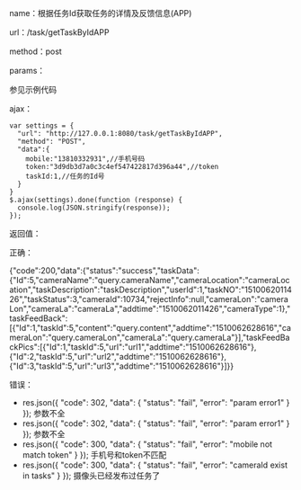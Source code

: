 name：根据任务Id获取任务的详情及反馈信息(APP)

url：/task/getTaskByIdAPP

method：post

params：

参见示例代码

ajax：

```
var settings = {
  "url": "http://127.0.0.1:8080/task/getTaskByIdAPP",
  "method": "POST",
  "data":{
    mobile:"13810332931",//手机号码
    token:"3d9db3d7a0c3c4ef547422817d396a44",//token
    taskId:1,//任务的Id号
  }
}
$.ajax(settings).done(function (response) {
  console.log(JSON.stringify(response));
});
```

返回值：

正确：

{"code":200,"data":{"status":"success","taskData":{"Id":5,"cameraName":"query.cameraName","cameraLocation":"cameraLocation","taskDescription":"taskDescription","userId":1,"taskNO":"1510062011426","taskStatus":3,"cameraId":10734,"rejectInfo":null,"cameraLon":"cameraLon","cameraLa":"cameraLa","addtime":"1510062011426","cameraType":1},"taskFeedBack":[{"Id":1,"taskId":5,"content":"query.content","addtime":"1510062628616","cameraLon":"query.cameraLon","cameraLa":"query.cameraLa"}],"taskFeedBackPics":[{"Id":1,"taskId":5,"url":"url1","addtime":"1510062628616"},{"Id":2,"taskId":5,"url":"url2","addtime":"1510062628616"},{"Id":3,"taskId":5,"url":"url3","addtime":"1510062628616"}]}}

错误：

* res.json({ "code": 302, "data": { "status": "fail", "error": "param error1" } }); 参数不全
* res.json({ "code": 302, "data": { "status": "fail", "error": "param error1" } }); 参数不全
* res.json({ "code": 300, "data": { "status": "fail", "error": "mobile not match token" } }); 手机号和token不匹配
* res.json({ "code": 300, "data": { "status": "fail", "error": "cameraId exist in tasks" } }); 摄像头已经发布过任务了 